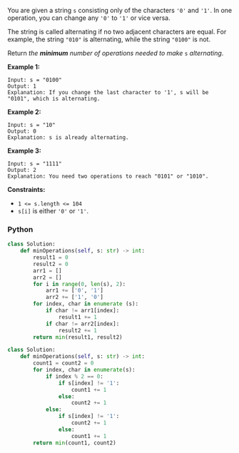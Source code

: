 You are given a string  `s`  consisting only of the characters  `'0'`  and  `'1'`. In one operation, you can change any  `'0'`  to  `'1'`  or vice versa.

The string is called alternating if no two adjacent characters are equal. For example, the string  `"010"`  is alternating, while the string  `"0100"`  is not.

Return  _the  **minimum**  number of operations needed to make_  `s`  _alternating_.

**Example 1:**
```
Input: s = "0100"
Output: 1
Explanation: If you change the last character to '1', s will be "0101", which is alternating.
```

**Example 2:**
```
Input: s = "10"
Output: 0
Explanation: s is already alternating.
```

**Example 3:**
```
Input: s = "1111"
Output: 2
Explanation: You need two operations to reach "0101" or "1010".
```

**Constraints:**

-   `1 <= s.length <= 104`
-   `s[i]`  is either  `'0'`  or  `'1'`.


### Python
```python
class Solution:
    def minOperations(self, s: str) -> int:
        result1 = 0
        result2 = 0
        arr1 = []
        arr2 = []
        for i in range(0, len(s), 2):
            arr1 += ['0', '1']
            arr2 += ['1', '0']
        for index, char in enumerate (s):
            if char != arr1[index]:
                result1 += 1
            if char != arr2[index]:
                result2 += 1
        return min(result1, result2)
```

```python
class Solution:
    def minOperations(self, s: str) -> int:
        count1 = count2 = 0
        for index, char in enumerate(s):
            if index % 2 == 0:
                if s[index] != '1':
                    count1 += 1
                else:
                    count2 += 1
            else:
                if s[index] != '1':
                    count2 += 1
                else:
                    count1 += 1
        return min(count1, count2)
```